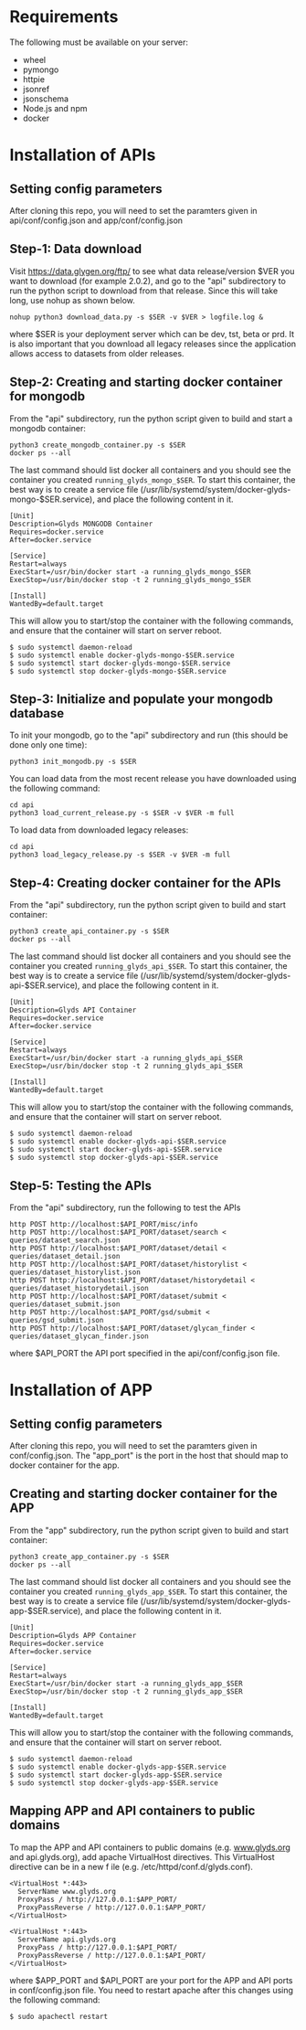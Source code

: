 # Requirements
The following must be available on your server:

* wheel
* pymongo
* httpie
* jsonref
* jsonschema
* Node.js and npm
* docker


# Installation of APIs

## Setting config parameters
After cloning this repo, you will need to set the paramters given in
api/conf/config.json and app/conf/config.json 


## Step-1: Data download
Visit https://data.glygen.org/ftp/ to see what data release/version $VER you want to 
download (for example 2.0.2), and go to the "api" subdirectory to run the python script 
to download from that release. Since this will take long, use nohup as shown below.
  ```
  nohup python3 download_data.py -s $SER -v $VER > logfile.log &
  ```
where $SER is your deployment server which can be  dev, tst, beta or prd. It is also important 
that you download all legacy releases since the application allows access to datasets from 
older releases.


## Step-2: Creating and starting docker container for mongodb
From the "api" subdirectory, run the python script given to build and start a mongodb container:
  ```
  python3 create_mongodb_container.py -s $SER
  docker ps --all 
  ```
The last command should list docker all containers and you should see the container
you created `running_glyds_mongo_$SER`. To start this container, the best way is
to create a service file (/usr/lib/systemd/system/docker-glyds-mongo-$SER.service),
and place the following content in it. 

  ```
  [Unit]
  Description=Glyds MONGODB Container
  Requires=docker.service
  After=docker.service

  [Service]
  Restart=always
  ExecStart=/usr/bin/docker start -a running_glyds_mongo_$SER
  ExecStop=/usr/bin/docker stop -t 2 running_glyds_mongo_$SER

  [Install]
  WantedBy=default.target
  ```

This will allow you to start/stop the container with the following commands, and ensure
that the container will start on server reboot.

  ```
  $ sudo systemctl daemon-reload 
  $ sudo systemctl enable docker-glyds-mongo-$SER.service
  $ sudo systemctl start docker-glyds-mongo-$SER.service
  $ sudo systemctl stop docker-glyds-mongo-$SER.service
  ```


## Step-3: Initialize and populate your mongodb database
To init your mongodb, go to the "api" subdirectory and run (this should be done only one time):
  ```
  python3 init_mongodb.py -s $SER
  ```

You can load data from the most recent release you have downloaded using 
the following command:
  ```
  cd api
  python3 load_current_release.py -s $SER -v $VER -m full
  ```

To load data from downloaded legacy releases:
  ```
  cd api
  python3 load_legacy_release.py -s $SER -v $VER -m full
  ```
      
## Step-4: Creating docker container for the APIs
From the "api" subdirectory, run the python script given to build and start container:
  ```
  python3 create_api_container.py -s $SER
  docker ps --all
  ```
The last command should list docker all containers and you should see the container
you created `running_glyds_api_$SER`. To start this container, the best way is
to create a service file (/usr/lib/systemd/system/docker-glyds-api-$SER.service),
and place the following content in it.

  ```
  [Unit]
  Description=Glyds API Container
  Requires=docker.service
  After=docker.service

  [Service]
  Restart=always
  ExecStart=/usr/bin/docker start -a running_glyds_api_$SER
  ExecStop=/usr/bin/docker stop -t 2 running_glyds_api_$SER

  [Install]
  WantedBy=default.target
  ```
This will allow you to start/stop the container with the following commands, and ensure
that the container will start on server reboot.

  ```
  $ sudo systemctl daemon-reload 
  $ sudo systemctl enable docker-glyds-api-$SER.service
  $ sudo systemctl start docker-glyds-api-$SER.service
  $ sudo systemctl stop docker-glyds-api-$SER.service
  ```


## Step-5: Testing the APIs
From the "api" subdirectory, run the following to test the APIs

  ```
  http POST http://localhost:$API_PORT/misc/info
  http POST http://localhost:$API_PORT/dataset/search < queries/dataset_search.json
  http POST http://localhost:$API_PORT/dataset/detail < queries/dataset_detail.json
  http POST http://localhost:$API_PORT/dataset/historylist < queries/dataset_historylist.json
  http POST http://localhost:$API_PORT/dataset/historydetail < queries/dataset_historydetail.json
  http POST http://localhost:$API_PORT/dataset/submit < queries/dataset_submit.json
  http POST http://localhost:$API_PORT/gsd/submit < queries/gsd_submit.json
  http POST http://localhost:$API_PORT/dataset/glycan_finder < queries/dataset_glycan_finder.json
  ```
where $API_PORT the API port specified in the api/conf/config.json file.


# Installation of APP

## Setting config parameters
After cloning this repo, you will need to set the paramters given in
conf/config.json. The "app_port" is the port in the host that should 
map to docker container for the app.


## Creating and starting docker container for the APP

From the "app" subdirectory, run the python script given to build and start container:
  ```
  python3 create_app_container.py -s $SER
  docker ps --all
  ```
The last command should list docker all containers and you should see the container
you created `running_glyds_app_$SER`. To start this container, the best way is
to create a service file (/usr/lib/systemd/system/docker-glyds-app-$SER.service),
and place the following content in it.

  ```
  [Unit]
  Description=Glyds APP Container
  Requires=docker.service
  After=docker.service

  [Service]
  Restart=always
  ExecStart=/usr/bin/docker start -a running_glyds_app_$SER
  ExecStop=/usr/bin/docker stop -t 2 running_glyds_app_$SER

  [Install]
  WantedBy=default.target
  ```
This will allow you to start/stop the container with the following commands, and ensure
that the container will start on server reboot.

  ```
  $ sudo systemctl daemon-reload 
  $ sudo systemctl enable docker-glyds-app-$SER.service
  $ sudo systemctl start docker-glyds-app-$SER.service
  $ sudo systemctl stop docker-glyds-app-$SER.service
  ```


## Mapping APP and API containers to public domains
To map the APP and API containers to public domains (e.g. www.glyds.org and api.glyds.org),
add apache VirtualHost directives. This VirtualHost directive can be in a new f
ile (e.g. /etc/httpd/conf.d/glyds.conf).

  ```
  <VirtualHost *:443>
    ServerName www.glyds.org
    ProxyPass / http://127.0.0.1:$APP_PORT/
    ProxyPassReverse / http://127.0.0.1:$APP_PORT/
  </VirtualHost>

  <VirtualHost *:443>
    ServerName api.glyds.org
    ProxyPass / http://127.0.0.1:$API_PORT/
    ProxyPassReverse / http://127.0.0.1:$API_PORT/
  </VirtualHost>
  ```

where $APP_PORT and $API_PORT are your port for the APP and API ports 
in conf/config.json file. You need to restart apache after this changes using 
the following command:

   ```
   $ sudo apachectl restart 
   ```








